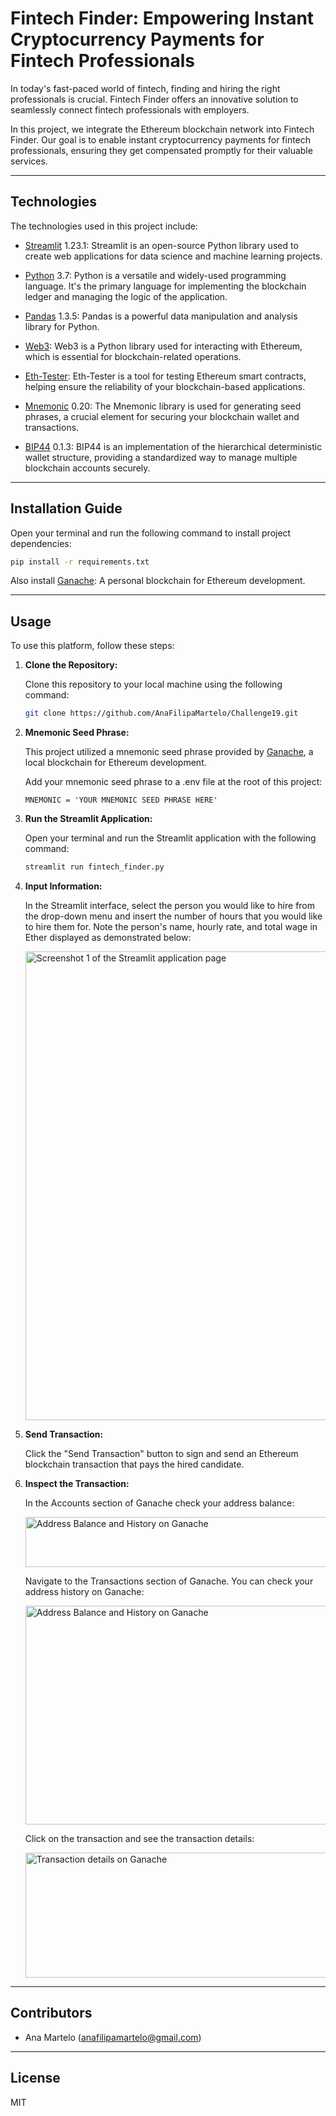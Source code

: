 # Fintech Finder: Empowering Instant Cryptocurrency Payments for Fintech Professionals

In today's fast-paced world of fintech, finding and hiring the right professionals is crucial. Fintech Finder offers an innovative solution to seamlessly connect fintech professionals with employers. 

In this project, we integrate the Ethereum blockchain network into Fintech Finder. Our goal is to enable instant cryptocurrency payments for fintech professionals, ensuring they get compensated promptly for their valuable services.

---

## Technologies

The technologies used in this project include:

   * [Streamlit](https://streamlit.io/) 1.23.1: Streamlit is an open-source Python library used to create web applications for data science and machine learning projects.

   * [Python](https://www.python.org/) 3.7: Python is a versatile and widely-used programming language. It's the primary language for implementing the blockchain ledger and managing the logic of the application.

   * [Pandas](https://pandas.pydata.org/) 1.3.5: Pandas is a powerful data manipulation and analysis library for Python.

   * [Web3](https://web3py.readthedocs.io/en/stable/overview.html): Web3 is a Python library used for interacting with Ethereum, which is essential for blockchain-related operations.

   * [Eth-Tester](https://pypi.org/project/ethereum-tester/0.1.0a4/): Eth-Tester is a tool for testing Ethereum smart contracts, helping ensure the reliability of your blockchain-based applications.

   * [Mnemonic](https://pypi.org/project/mnemonic/) 0.20: The Mnemonic library is used for generating seed phrases, a crucial element for securing your blockchain wallet and transactions.

   * [BIP44](https://pypi.org/project/bip44/) 0.1.3: BIP44 is an implementation of the hierarchical deterministic wallet structure, providing a standardized way to manage multiple blockchain accounts securely.
   

---

## Installation Guide

Open your terminal and run the following command to install project dependencies:

```bash
pip install -r requirements.txt
```
Also install [Ganache](https://trufflesuite.com/ganache/): A personal blockchain for Ethereum development.

---

## Usage

To use this platform, follow these steps:

1. **Clone the Repository:** 

   Clone this repository to your local machine using the following command:

   ```bash
   git clone https://github.com/AnaFilipaMartelo/Challenge19.git

2. **Mnemonic Seed Phrase:** 

    This project utilized a mnemonic seed phrase provided by [Ganache](https://trufflesuite.com/ganache/), a local blockchain for Ethereum development. 

    Add your mnemonic seed phrase to a .env file at the root of this project:

    ```
    MNEMONIC = 'YOUR MNEMONIC SEED PHRASE HERE'
    ```

3. **Run the Streamlit Application:** 

    Open your terminal and run the Streamlit application with the following command:

     ```bash
    streamlit run fintech_finder.py

4. **Input Information:** 
   
    In the Streamlit interface, select the person you would like to hire from the drop-down menu and insert the number of hours that you would like to hire them for. Note the person's name, hourly rate, and total wage in Ether displayed as demonstrated below: 

    <img src="Images/Screenshot.png" alt="Screenshot 1 of the Streamlit application page" width="800" height="750">


5. **Send Transaction:** 

    Click the "Send Transaction" button to sign and send an Ethereum blockchain transaction that pays the hired candidate. 

5. **Inspect the Transaction:**  

    In the Accounts section of Ganache check your address balance:

    <img src="Images/MyAddressBalance.png" alt="Address Balance and History on Ganache" width="700" height="80">

    Navigate to the Transactions section of Ganache. You can check your address history on Ganache:  

    <img src="Images/TransactionHistory.png" alt="Address Balance and History on Ganache" width="850" height="350">


    Click on the transaction and see the transaction details:

    <img src="Images/TransactionDetails.png" alt="Transaction details on Ganache" width="800" height="200">


---


## Contributors

* Ana Martelo (anafilipamartelo@gmail.com)

---

## License

MIT
